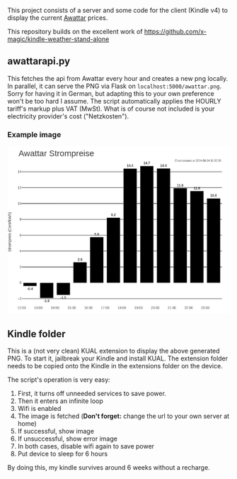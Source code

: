 This project consists of a server and some code for the client (Kindle v4) to display the current [Awattar](https://www.awattar.at/services/charts/hourly) prices.

This repository builds on the excellent work of https://github.com/x-magic/kindle-weather-stand-alone

## awattarapi.py 
This fetches the api from Awattar every hour and creates a new png locally. In parallel, it can serve the PNG via Flask on `localhost:5000/awattar.png`.
Sorry for having it in German, but adapting this to your own preference won't be too hard I assume.
The script automatically applies the HOURLY tariff's markup plus VAT (MwSt). What is of course not included is your electricity provider's cost ("Netzkosten").

### Example image
![example image](awattar.png)

## Kindle folder
This is a (not very clean) KUAL extension to display the above generated PNG. 
To start it, jailbreak your Kindle and install KUAL. The extension folder needs to be copied onto the Kindle in the extensions folder on the device.

The script's operation is very easy: 
1. First, it turns off unneeded services to save power.
2. Then it enters an infinite loop
3. Wifi is enabled
4. The image is fetched (**Don't forget:** change the url to your own server at home)
5. If successful, show image
6. If unsuccessful, show error image
7. In both cases, disable wifi again to save power
8. Put device to sleep for 6 hours

By doing this, my kindle survives around 6 weeks without a recharge.
